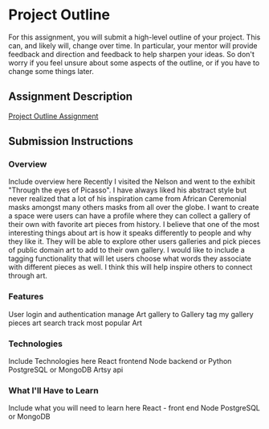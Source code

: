 # Project Outline
For this assignment, you will submit a high-level outline of your project. This can, and likely will, change over time. In particular, your mentor will provide feedback and direction and feedback to help sharpen your ideas. So don't worry if you feel unsure about some aspects of the outline, or if you have to change some things later.

## Assignment Description
[Project Outline Assignment](https://education.launchcode.org/liftoff/assignments/project-outline/)

## Submission Instructions

### Overview
Include overview here
Recently I visited the Nelson and went to the exhibit "Through the eyes of Picasso". I have always liked his abstract style but never realized that a lot of his inspiration came from African Ceremonial masks amongst many others masks from all over the globe. I want to create a space were users can have a profile where they can collect a gallery of their own with favorite art pieces from history. I believe that one of the most interesting things about art is how it speaks differently to people and why they like it. They will be able to explore other users galleries and pick pieces of public domain art to add to their own gallery. I would like to include a tagging functionality that will let users choose what words they associate with different pieces as well. I think this will help inspire others to connect through art.

### Features
User login and authentication
manage Art gallery to Gallery
tag my gallery pieces
art search
track most popular Art




### Technologies
Include Technologies here
React frontend
Node backend or Python
PostgreSQL or MongoDB
Artsy api



### What I'll Have to Learn
Include what you will need to learn here
React - front end
Node
PostgreSQL or MongoDB
